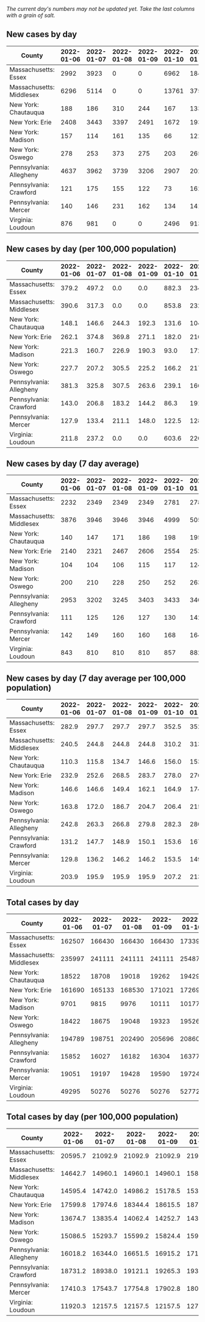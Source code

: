 _The current day's numbers may not be updated yet. Take the last columns with a grain of salt._
## New cases by day

| County | 2022-01-06 | 2022-01-07 | 2022-01-08 | 2022-01-09 | 2022-01-10 | 2022-01-11 | 2022-01-12 |
| --- | --- | --- | --- | --- | --- | --- | --- |
| Massachusetts: Essex | 2992 | 3923 | 0 | 0 | 6962 | 1848 |  |
| Massachusetts: Middlesex | 6296 | 5114 | 0 | 0 | 13761 | 3751 |  |
| New York: Chautauqua | 188 | 186 | 310 | 244 | 167 | 133 |  |
| New York: Erie | 2408 | 3443 | 3397 | 2491 | 1672 | 1931 |  |
| New York: Madison | 157 | 114 | 161 | 135 | 66 | 122 |  |
| New York: Oswego | 278 | 253 | 373 | 275 | 203 | 265 |  |
| Pennsylvania: Allegheny | 4637 | 3962 | 3739 | 3206 | 2907 | 2022 | 4262 |
| Pennsylvania: Crawford | 121 | 175 | 155 | 122 | 73 | 162 | 184 |
| Pennsylvania: Mercer | 140 | 146 | 231 | 162 | 134 | 141 | 149 |
| Virginia: Loudoun | 876 | 981 | 0 | 0 | 2496 | 913 | 928 |

## New cases by day (per 100,000 population)

| County | 2022-01-06 | 2022-01-07 | 2022-01-08 | 2022-01-09 | 2022-01-10 | 2022-01-11 | 2022-01-12 |
| --- | --- | --- | --- | --- | --- | --- | --- |
| Massachusetts: Essex | 379.2 | 497.2 | 0.0 | 0.0 | 882.3 | 234.2 |  |
| Massachusetts: Middlesex | 390.6 | 317.3 | 0.0 | 0.0 | 853.8 | 232.7 |  |
| New York: Chautauqua | 148.1 | 146.6 | 244.3 | 192.3 | 131.6 | 104.8 |  |
| New York: Erie | 262.1 | 374.8 | 369.8 | 271.1 | 182.0 | 210.2 |  |
| New York: Madison | 221.3 | 160.7 | 226.9 | 190.3 | 93.0 | 172.0 |  |
| New York: Oswego | 227.7 | 207.2 | 305.5 | 225.2 | 166.2 | 217.0 |  |
| Pennsylvania: Allegheny | 381.3 | 325.8 | 307.5 | 263.6 | 239.1 | 166.3 | 350.5 |
| Pennsylvania: Crawford | 143.0 | 206.8 | 183.2 | 144.2 | 86.3 | 191.4 | 217.4 |
| Pennsylvania: Mercer | 127.9 | 133.4 | 211.1 | 148.0 | 122.5 | 128.9 | 136.2 |
| Virginia: Loudoun | 211.8 | 237.2 | 0.0 | 0.0 | 603.6 | 220.8 | 224.4 |

## New cases by day (7 day average)

| County | 2022-01-06 | 2022-01-07 | 2022-01-08 | 2022-01-09 | 2022-01-10 | 2022-01-11 | 2022-01-12 |
| --- | --- | --- | --- | --- | --- | --- | --- |
| Massachusetts: Essex | 2232 | 2349 | 2349 | 2349 | 2781 | 2782 |  |
| Massachusetts: Middlesex | 3876 | 3946 | 3946 | 3946 | 4999 | 5052 |  |
| New York: Chautauqua | 140 | 147 | 171 | 186 | 198 | 195 |  |
| New York: Erie | 2140 | 2321 | 2467 | 2606 | 2554 | 2539 |  |
| New York: Madison | 104 | 104 | 106 | 115 | 117 | 124 |  |
| New York: Oswego | 200 | 210 | 228 | 250 | 252 | 263 |  |
| Pennsylvania: Allegheny | 2953 | 3202 | 3245 | 3403 | 3433 | 3409 | 3534 |
| Pennsylvania: Crawford | 111 | 125 | 126 | 127 | 130 | 142 | 142 |
| Pennsylvania: Mercer | 142 | 149 | 160 | 160 | 168 | 164 | 158 |
| Virginia: Loudoun | 843 | 810 | 810 | 810 | 857 | 882 | 885 |

## New cases by day (7 day average per 100,000 population)

| County | 2022-01-06 | 2022-01-07 | 2022-01-08 | 2022-01-09 | 2022-01-10 | 2022-01-11 | 2022-01-12 |
| --- | --- | --- | --- | --- | --- | --- | --- |
| Massachusetts: Essex | 282.9 | 297.7 | 297.7 | 297.7 | 352.5 | 352.6 |  |
| Massachusetts: Middlesex | 240.5 | 244.8 | 244.8 | 244.8 | 310.2 | 313.5 |  |
| New York: Chautauqua | 110.3 | 115.8 | 134.7 | 146.6 | 156.0 | 153.7 |  |
| New York: Erie | 232.9 | 252.6 | 268.5 | 283.7 | 278.0 | 276.4 |  |
| New York: Madison | 146.6 | 146.6 | 149.4 | 162.1 | 164.9 | 174.8 |  |
| New York: Oswego | 163.8 | 172.0 | 186.7 | 204.7 | 206.4 | 215.4 |  |
| Pennsylvania: Allegheny | 242.8 | 263.3 | 266.8 | 279.8 | 282.3 | 280.3 | 290.6 |
| Pennsylvania: Crawford | 131.2 | 147.7 | 148.9 | 150.1 | 153.6 | 167.8 | 167.8 |
| Pennsylvania: Mercer | 129.8 | 136.2 | 146.2 | 146.2 | 153.5 | 149.9 | 144.4 |
| Virginia: Loudoun | 203.9 | 195.9 | 195.9 | 195.9 | 207.2 | 213.3 | 214.0 |

## Total cases by day

| County | 2022-01-06 | 2022-01-07 | 2022-01-08 | 2022-01-09 | 2022-01-10 | 2022-01-11 | 2022-01-12 |
| --- | --- | --- | --- | --- | --- | --- | --- |
| Massachusetts: Essex | 162507 | 166430 | 166430 | 166430 | 173392 | 175240 |  |
| Massachusetts: Middlesex | 235997 | 241111 | 241111 | 241111 | 254872 | 258623 |  |
| New York: Chautauqua | 18522 | 18708 | 19018 | 19262 | 19429 | 19562 |  |
| New York: Erie | 161690 | 165133 | 168530 | 171021 | 172693 | 174624 |  |
| New York: Madison | 9701 | 9815 | 9976 | 10111 | 10177 | 10299 |  |
| New York: Oswego | 18422 | 18675 | 19048 | 19323 | 19526 | 19791 |  |
| Pennsylvania: Allegheny | 194789 | 198751 | 202490 | 205696 | 208603 | 210625 | 214887 |
| Pennsylvania: Crawford | 15852 | 16027 | 16182 | 16304 | 16377 | 16539 | 16723 |
| Pennsylvania: Mercer | 19051 | 19197 | 19428 | 19590 | 19724 | 19865 | 20014 |
| Virginia: Loudoun | 49295 | 50276 | 50276 | 50276 | 52772 | 53685 | 54613 |

## Total cases by day (per 100,000 population)

| County | 2022-01-06 | 2022-01-07 | 2022-01-08 | 2022-01-09 | 2022-01-10 | 2022-01-11 | 2022-01-12 |
| --- | --- | --- | --- | --- | --- | --- | --- |
| Massachusetts: Essex | 20595.7 | 21092.9 | 21092.9 | 21092.9 | 21975.2 | 22209.4 |  |
| Massachusetts: Middlesex | 14642.7 | 14960.1 | 14960.1 | 14960.1 | 15813.9 | 16046.6 |  |
| New York: Chautauqua | 14595.4 | 14742.0 | 14986.2 | 15178.5 | 15310.1 | 15414.9 |  |
| New York: Erie | 17599.8 | 17974.6 | 18344.4 | 18615.5 | 18797.5 | 19007.7 |  |
| New York: Madison | 13674.7 | 13835.4 | 14062.4 | 14252.7 | 14345.7 | 14517.7 |  |
| New York: Oswego | 15086.5 | 15293.7 | 15599.2 | 15824.4 | 15990.6 | 16207.7 |  |
| Pennsylvania: Allegheny | 16018.2 | 16344.0 | 16651.5 | 16915.2 | 17154.2 | 17320.5 | 17671.0 |
| Pennsylvania: Crawford | 18731.2 | 18938.0 | 19121.1 | 19265.3 | 19351.5 | 19542.9 | 19760.4 |
| Pennsylvania: Mercer | 17410.3 | 17543.7 | 17754.8 | 17902.8 | 18025.3 | 18154.2 | 18290.3 |
| Virginia: Loudoun | 11920.3 | 12157.5 | 12157.5 | 12157.5 | 12761.1 | 12981.8 | 13206.3 |
